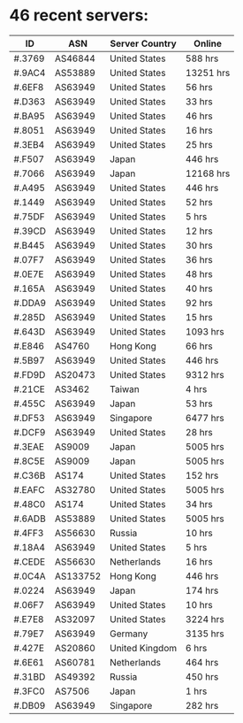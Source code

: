 # 46 recent servers:

| ID | ASN | Server Country | Online |
| ------ | ------ | ------ | ------ |
| #.3769 | AS46844 | United States | 588 hrs |
| #.9AC4 | AS53889 | United States | 13251 hrs |
| #.6EF8 | AS63949 | United States | 56 hrs |
| #.D363 | AS63949 | United States | 33 hrs |
| #.BA95 | AS63949 | United States | 46 hrs |
| #.8051 | AS63949 | United States | 16 hrs |
| #.3EB4 | AS63949 | United States | 25 hrs |
| #.F507 | AS63949 | Japan | 446 hrs |
| #.7066 | AS63949 | Japan | 12168 hrs |
| #.A495 | AS63949 | United States | 446 hrs |
| #.1449 | AS63949 | United States | 52 hrs |
| #.75DF | AS63949 | United States | 5 hrs |
| #.39CD | AS63949 | United States | 12 hrs |
| #.B445 | AS63949 | United States | 30 hrs |
| #.07F7 | AS63949 | United States | 36 hrs |
| #.0E7E | AS63949 | United States | 48 hrs |
| #.165A | AS63949 | United States | 40 hrs |
| #.DDA9 | AS63949 | United States | 92 hrs |
| #.285D | AS63949 | United States | 15 hrs |
| #.643D | AS63949 | United States | 1093 hrs |
| #.E846 | AS4760 | Hong Kong | 66 hrs |
| #.5B97 | AS63949 | United States | 446 hrs |
| #.FD9D | AS20473 | United States | 9312 hrs |
| #.21CE | AS3462 | Taiwan | 4 hrs |
| #.455C | AS63949 | Japan | 53 hrs |
| #.DF53 | AS63949 | Singapore | 6477 hrs |
| #.DCF9 | AS63949 | United States | 28 hrs |
| #.3EAE | AS9009 | Japan | 5005 hrs |
| #.8C5E | AS9009 | Japan | 5005 hrs |
| #.C36B | AS174 | United States | 152 hrs |
| #.EAFC | AS32780 | United States | 5005 hrs |
| #.48C0 | AS174 | United States | 34 hrs |
| #.6ADB | AS53889 | United States | 5005 hrs |
| #.4FF3 | AS56630 | Russia | 10 hrs |
| #.18A4 | AS63949 | United States | 5 hrs |
| #.CEDE | AS56630 | Netherlands | 16 hrs |
| #.0C4A | AS133752 | Hong Kong | 446 hrs |
| #.0224 | AS63949 | Japan | 174 hrs |
| #.06F7 | AS63949 | United States | 10 hrs |
| #.E7E8 | AS32097 | United States | 3224 hrs |
| #.79E7 | AS63949 | Germany | 3135 hrs |
| #.427E | AS20860 | United Kingdom | 6 hrs |
| #.6E61 | AS60781 | Netherlands | 464 hrs |
| #.31BD | AS49392 | Russia | 450 hrs |
| #.3FC0 | AS7506 | Japan | 1 hrs |
| #.DB09 | AS63949 | Singapore | 282 hrs |

